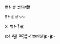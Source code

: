 <div class='block'>
<div class='line'>𒐈𒈨𒐐 𒄑𒀀𒈩</div>
<div class='line'>𒈫𒈨𒐏 𒄑𒉼</div>
<div class='line'>𒉽 𒐊𒈨𒐕𒌍</div>
<div class='line'>𒊭 𒆷 𒅋𒇷𒆪𒉌𒉌</div>
</div>